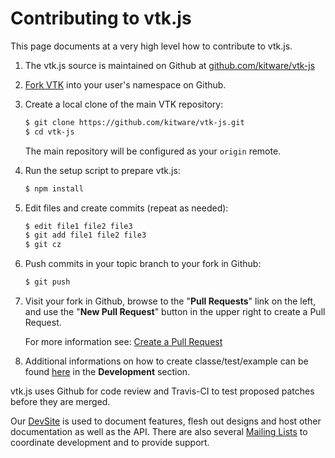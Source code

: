 Contributing to vtk.js
======================

This page documents at a very high level how to contribute to vtk.js.

1. The vtk.js source is maintained on Github at [github.com/kitware/vtk-js](https://github.com/kitware/vtk-js)

2. [Fork VTK] into your user's namespace on Github.

3. Create a local clone of the main VTK repository:

    ```sh
    $ git clone https://github.com/kitware/vtk-js.git
    $ cd vtk-js
    ```

    The main repository will be configured as your `origin` remote.

4. Run the setup script to prepare vtk.js:
    ```sh
    $ npm install
    ```

5. Edit files and create commits (repeat as needed):
    ```sh
    $ edit file1 file2 file3
    $ git add file1 file2 file3
    $ git cz
    ```

6. Push commits in your topic branch to your fork in Github:
    ```sh
    $ git push
    ```

7. Visit your fork in Github, browse to the "**Pull Requests**" link on the
    left, and use the "**New Pull Request**" button in the upper right to
    create a Pull Request.

    For more information see: [Create a Pull Request]

8. Additional informations on how to create classe/test/example can be found [here](https://kitware.github.io/vtk-js/docs/) in the __Development__ section.


vtk.js uses Github for code review and Travis-CI to test proposed
patches before they are merged.

Our [DevSite] is used to document features, flesh out designs and host other
documentation as well as the API. There are also several [Mailing Lists]
to coordinate development and to provide support.


[Fork VTK]: https://help.github.com/articles/fork-a-repo/
[Create a Pull Request]: https://help.github.com/articles/creating-a-pull-request/
[DevSite]: http://kitware.github.io/vtk-js
[Mailing Lists]: http://www.vtk.org/VTK/help/mailing.html
